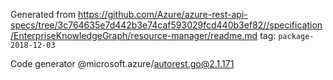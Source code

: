 Generated from https://github.com/Azure/azure-rest-api-specs/tree/3c764635e7d442b3e74caf593029fcd440b3ef82//specification/EnterpriseKnowledgeGraph/resource-manager/readme.md tag: `package-2018-12-03`

Code generator @microsoft.azure/autorest.go@2.1.171


